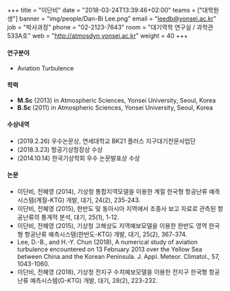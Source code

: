 +++
title = "이단비"
date = "2018-03-24T13:39:46+02:00"
teams = ["대학원생"]
banner = "img/people/Dan-Bi Lee.png"
email = "leedb@yonsei.ac.kr"
job = "박사과정"
phone = "02-2123-7643"
room = "대기역학 연구실 / 과학관 533A호"
web = "http://atmosdyn.yonsei.ac.kr"
weight = 40
+++

#### 연구분야
+ Aviation Turbulence

#### 학력
 + **M.Sc** (2013) in Atmospheric Sciences, Yonsei University, Seoul, Korea
 + **B.Sc** (2011) in Atmospheric Sciences, Yonsei University, Seoul, Korea

#### 수상내역
 + (2019.2.26) 우수논문상, 연세대학교 BK21 플러스 지구대기천문사업단
 + (2018.3.23) 항공기상청장상 수상
 + (2014.10.14) 한국기상학회 우수 논문발표상 수상

#### 논문
+ 이단비, 전혜영 (2014), 기상청 통합지역모델을 이용한 계절 한국형 항공난류 예측시스템(계절-KTG) 개발, 대기, 24(2), 235-243.
+ 이단비, 전혜영 (2015), 한반도 및 동아시아 지역에서 조종사 보고 자료로 관측된 항공난류의 통계적 분석, 대기, 25(1), 1-12.
+ 이단비, 전혜영 (2015), 기상청 고해상도 지역예보모델을 이용한 한반도 영역 한국형 항공난류 예측시스템(한반도-KTG) 개발, 대기, 25(2), 367-374.
+ Lee, D.-B., and H.-Y. Chun (2018), A numerical study of aviation turbulence encountered on 13 February 2013 over the Yellow Sea between China and the Korean Peninsula. J. Appl. Meteor. Climatol., 57, 1043-1060.
+ 이단비, 전혜영 (2018), 기상청 전지구 수치예보모델을 이용한 전지구 한국형 항공난류 예측시스템(G-KTG) 개발, 대기, 28(2), 223-232.
